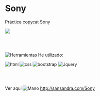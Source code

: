 # Sony

Práctica copycat Sony

<a href="https://sansandra.com/Sony" title="sansandra.com">
    <img src="https://user-images.githubusercontent.com/106440634/176442375-b949a5ad-7cd2-4962-a785-63170cc11300.jpg">
</a>
                                                                                                                     
<br></br>
                                                                                                                     
![Herramientas](https://user-images.githubusercontent.com/106440634/176442563-a02ae127-c270-4a7d-a869-b23ad861c226.png) He utilizado:

![html](https://user-images.githubusercontent.com/106440634/176446859-bc76ff39-3013-4955-aa74-541973bbc7dd.png) 
![css](https://user-images.githubusercontent.com/106440634/176447934-2091e80d-655c-4f2f-a4cd-bbac0064add3.png)
![bootstrap](https://user-images.githubusercontent.com/106440634/176447853-622b14d6-1213-4d99-8cdb-59a3bf0e76d2.png)
![Jquery](https://user-images.githubusercontent.com/106440634/176447838-5dc930bc-5494-4b7e-a33e-e87213a17efa.png) 

<br></br>

Ver aqui ![Mano](https://user-images.githubusercontent.com/106440634/176456055-791619b7-5740-4a30-b793-0e749b6d6b9c.png) http://sansandra.com/Sony





                                                                         
                                                                                                                     
                                             
